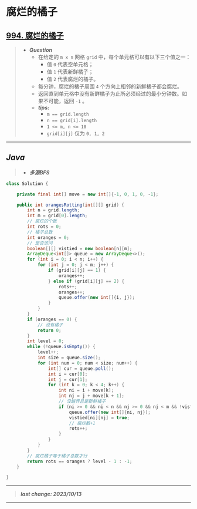# 腐烂的橘子

## [994. 腐烂的橘子](https://leetcode.cn/problems/rotting-oranges/)

> - ***Question***
>   - 在给定的 `m x n` 网格 `grid` 中，每个单元格可以有以下三个值之一：
>     - 值 `0` 代表空单元格；
>     - 值 `1` 代表新鲜橘子；
>     - 值 `2` 代表腐烂的橘子。
>   - 每分钟，腐烂的橘子周围 `4` 个方向上相邻的新鲜橘子都会腐烂。
>   - 返回直到单元格中没有新鲜橘子为止所必须经过的最小分钟数。如果不可能，返回 `-1` 。
>   - ***tips:***
>     - `m == grid.length`
>     - `n == grid[i].length`
>     - `1 <= m, n <= 10`
>     - `grid[i][j]` 仅为 `0, 1, 2`

---

## *Java*

> - ***多源BFS***

```java
class Solution {

    private final int[] move = new int[]{-1, 0, 1, 0, -1};

    public int orangesRotting(int[][] grid) {
        int n = grid.length;
        int m = grid[0].length;
        // 腐烂的个数
        int rots = 0;
        // 橘子总数
        int oranges = 0;
        // 是否访问
        boolean[][] vistied = new boolean[n][m];
        ArrayDeque<int[]> queue = new ArrayDeque<>();
        for (int i = 0; i < n; i++) {
            for (int j = 0; j < m; j++) {
                if (grid[i][j] == 1) {
                    oranges++;
                } else if (grid[i][j] == 2) {
                    rots++;
                    oranges++;
                    queue.offer(new int[]{i, j});
                }
            }
        }
        if (oranges == 0) {
            // 没有橘子
            return 0;
        }
        int level = 0;
        while (!queue.isEmpty()) {
            level++;
            int size = queue.size();
            for (int num = 0; num < size; num++) {
                int[] cur = queue.poll();
                int i = cur[0];
                int j = cur[1];
                for (int k = 0; k < 4; k++) {
                    int ni = i + move[k];
                    int nj = j + move[k + 1];
                    // 没越界且是新鲜橘子
                    if (ni >= 0 && ni < n && nj >= 0 && nj < m && !vistied[ni][nj] && grid[ni][nj] == 1) {
                        queue.offer(new int[]{ni, nj});
                        vistied[ni][nj] = true;
                        // 腐烂数+1
                        rots++;
                    }
                }
            }
        }
        // 腐烂橘子等于橘子总数才行
        return rots == oranges ? level - 1 : -1;
    }

}
```

---

> ***last change: 2023/10/13***

---
